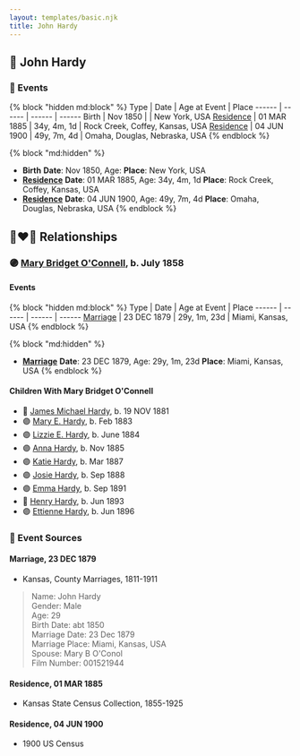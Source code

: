 ```yaml
---
layout: templates/basic.njk
title: John Hardy
---
```

## 🔵 John Hardy


### 📆 Events

{% block "hidden md:block" %}
Type | Date | Age at Event | Place
------ | ------ | ------ | ------
Birth | Nov 1850 |  | New York, USA
[Residence](#event-event-0) | 01 MAR 1885 | 34y, 4m, 1d | Rock Creek, Coffey, Kansas, USA
[Residence](#event-event-1) | 04 JUN 1900 | 49y, 7m, 4d | Omaha, Douglas, Nebraska, USA
{% endblock %}

{% block "md:hidden" %}
- **Birth**
**Date**: Nov 1850, Age:
**Place**: New York, USA
- **[Residence](#event-event-0)**
**Date**: 01 MAR 1885, Age: 34y, 4m, 1d
**Place**: Rock Creek, Coffey, Kansas, USA
- **[Residence](#event-event-1)**
**Date**: 04 JUN 1900, Age: 49y, 7m, 4d
**Place**: Omaha, Douglas, Nebraska, USA
{% endblock %}

## 👩‍❤️‍👨 Relationships

### 🟣 [Mary Bridget O'Connell](/people/4/47047024), b. July 1858

#### Events

{% block "hidden md:block" %}
Type | Date | Age at Event | Place
------ | ------ | ------ | ------
[Marriage](#event-family-0-event-0) | 23 DEC 1879 | 29y, 1m, 23d | Miami, Kansas, USA
{% endblock %}

{% block "md:hidden" %}
- **[Marriage](#event-family-0-event-0)**
**Date**: 23 DEC 1879, Age: 29y, 1m, 23d
**Place**: Miami, Kansas, USA
{% endblock %}

#### Children With Mary Bridget O'Connell
* 🔵 [James Michael Hardy](/people/1/11204316), b. 19 NOV 1881
* 🟣 [Mary E. Hardy](/people/6/60759341), b. Feb 1883
* 🟣 [Lizzie E. Hardy](/people/8/81234780), b. June 1884
* 🟣 [Anna Hardy](/people/2/23108580), b. Nov 1885
* 🟣 [Katie Hardy](/people/5/53987710), b. Mar 1887
* 🟣 [Josie Hardy](/people/3/34724482), b. Sep 1888
* 🟣 [Emma Hardy](/people/8/86876158), b. Sep 1891
* 🔵 [Henry Hardy](/people/9/97023592), b. Jun 1893
* 🟣 [Ettienne Hardy](/people/8/88784896), b. Jun 1896
### 📰 Event Sources

#### <a id="event-family-0-event-0"></a> Marriage, 23 DEC 1879
* Kansas, County Marriages, 1811-1911
>   
  > Name: John Hardy  
  > Gender: Male  
  > Age: 29  
  > Birth Date: abt 1850  
  > Marriage Date: 23 Dec 1879  
  > Marriage Place: Miami, Kansas, USA  
  > Spouse: Mary B O'Conol  
  > Film Number: 001521944

#### <a id="event-event-0"></a> Residence, 01 MAR 1885
* Kansas State Census Collection, 1855-1925

#### <a id="event-event-1"></a> Residence, 04 JUN 1900
* 1900 US Census